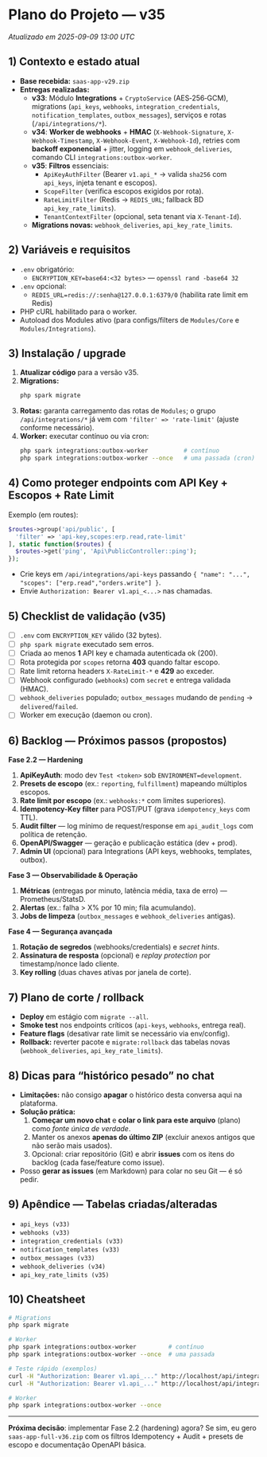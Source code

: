 
# Plano do Projeto — v35
_Atualizado em 2025-09-09 13:00 UTC_

## 1) Contexto e estado atual
- **Base recebida:** `saas-app-v29.zip`
- **Entregas realizadas:**
  - **v33**: Módulo **Integrations** + `CryptoService` (AES‑256‑GCM), migrations (`api_keys`, `webhooks`, `integration_credentials`, `notification_templates`, `outbox_messages`), serviços e rotas (`/api/integrations/*`).
  - **v34**: **Worker de webhooks** + **HMAC** (`X-Webhook-Signature`, `X-Webhook-Timestamp`, `X-Webhook-Event`, `X-Webhook-Id`), retries com **backoff exponencial** + jitter, logging em `webhook_deliveries`, comando CLI `integrations:outbox-worker`.
  - **v35**: **Filtros** essenciais:
    - `ApiKeyAuthFilter` (Bearer `v1.api_*` → valida `sha256` com `api_keys`, injeta tenant e escopos).
    - `ScopeFilter` (verifica escopos exigidos por rota).
    - `RateLimitFilter` (Redis → `REDIS_URL`; fallback BD `api_key_rate_limits`).
    - `TenantContextFilter` (opcional, seta tenant via `X-Tenant-Id`).
  - **Migrations novas:** `webhook_deliveries`, `api_key_rate_limits`.

## 2) Variáveis e requisitos
- `.env` obrigatório:
  - `ENCRYPTION_KEY=base64:<32 bytes>` — `openssl rand -base64 32`
- `.env` opcional:
  - `REDIS_URL=redis://:senha@127.0.0.1:6379/0` (habilita rate limit em Redis)
- PHP cURL habilitado para o worker.
- Autoload dos Modules ativo (para configs/filters de `Modules/Core` e `Modules/Integrations`).

## 3) Instalação / upgrade
1. **Atualizar código** para a versão v35.
2. **Migrations:**
   ```bash
   php spark migrate
   ```
3. **Rotas:** garanta carregamento das rotas de `Modules`; o grupo `/api/integrations/*` já vem com `'filter' => 'rate-limit'` (ajuste conforme necessário).
4. **Worker:** executar contínuo ou via cron:
   ```bash
   php spark integrations:outbox-worker          # contínuo
   php spark integrations:outbox-worker --once   # uma passada (cron)
   ```

## 4) Como proteger endpoints com API Key + Escopos + Rate Limit
Exemplo (em routes):
```php
$routes->group('api/public', [
  'filter' => 'api-key,scopes:erp.read,rate-limit'
], static function($routes) {
  $routes->get('ping', 'Api\PublicController::ping');
});
```
- Crie keys em `/api/integrations/api-keys` passando `{ "name": "...", "scopes": ["erp.read","orders.write"] }`.
- Envie `Authorization: Bearer v1.api_<...>` nas chamadas.

## 5) Checklist de validação (v35)
- [ ] `.env` com `ENCRYPTION_KEY` válido (32 bytes).
- [ ] `php spark migrate` executado sem erros.
- [ ] Criada ao menos **1** API key e chamada autenticada ok (200).
- [ ] Rota protegida por `scopes` retorna **403** quando faltar escopo.
- [ ] Rate limit retorna headers `X-RateLimit-*` e **429** ao exceder.
- [ ] Webhook configurado (`webhooks`) com `secret` e entrega validada (HMAC).
- [ ] `webhook_deliveries` populado; `outbox_messages` mudando de `pending` → `delivered`/`failed`.
- [ ] Worker em execução (daemon ou cron).

## 6) Backlog — Próximos passos (propostos)
**Fase 2.2 — Hardening**
1. **ApiKeyAuth**: modo dev `Test <token>` sob `ENVIRONMENT=development`.
2. **Presets de escopo** (ex.: `reporting`, `fulfillment`) mapeando múltiplos escopos.
3. **Rate limit por escopo** (ex.: `webhooks:*` com limites superiores).
4. **Idempotency-Key filter** para POST/PUT (grava `idempotency_keys` com TTL).
5. **Audit filter** — log mínimo de request/response em `api_audit_logs` com política de retenção.
6. **OpenAPI/Swagger** — geração e publicação estática (dev + prod).
7. **Admin UI** (opcional) para Integrations (API keys, webhooks, templates, outbox).

**Fase 3 — Observabilidade & Operação**
1. **Métricas** (entregas por minuto, latência média, taxa de erro) — Prometheus/StatsD.
2. **Alertas** (ex.: falha > X% por 10 min; fila acumulando).
3. **Jobs de limpeza** (`outbox_messages` e `webhook_deliveries` antigas).

**Fase 4 — Segurança avançada**
1. **Rotação de segredos** (webhooks/credentials) e _secret hints_.
2. **Assinatura de resposta** (opcional) e _replay protection_ por timestamp/nonce lado cliente.
3. **Key rolling** (duas chaves ativas por janela de corte).

## 7) Plano de corte / rollback
- **Deploy** em estágio com `migrate --all`. 
- **Smoke test** nos endpoints críticos (`api-keys`, `webhooks`, entrega real).
- **Feature flags** (desativar rate limit se necessário via env/config).
- **Rollback:** reverter pacote e `migrate:rollback` das tabelas novas (`webhook_deliveries`, `api_key_rate_limits`).

## 8) Dicas para “histórico pesado” no chat
- **Limitações:** não consigo **apagar** o histórico desta conversa aqui na plataforma.
- **Solução prática:** 
  1. **Começar um novo chat** e **colar o link para este arquivo** (plano) como _fonte única de verdade_.  
  2. Manter os anexos **apenas do último ZIP** (excluir anexos antigos que não serão mais usados).
  3. Opcional: criar repositório (Git) e abrir **issues** com os itens do backlog (cada fase/feature como issue).
- Posso **gerar as issues** (em Markdown) para colar no seu Git — é só pedir.

## 9) Apêndice — Tabelas criadas/alteradas
- `api_keys (v33)`
- `webhooks (v33)`
- `integration_credentials (v33)`
- `notification_templates (v33)`
- `outbox_messages (v33)`
- `webhook_deliveries (v34)`
- `api_key_rate_limits (v35)`

## 10) Cheatsheet
```bash
# Migrations
php spark migrate

# Worker
php spark integrations:outbox-worker         # contínuo
php spark integrations:outbox-worker --once  # uma passada

# Teste rápido (exemplos)
curl -H "Authorization: Bearer v1.api_..." http://localhost/api/integrations/api-keys
curl -H "Authorization: Bearer v1.api_..." http://localhost/api/integrations/webhooks

# Worker
php spark integrations:outbox-worker --once
```

---
**Próxima decisão**: implementar Fase 2.2 (hardening) agora? Se sim, eu gero `saas-app-full-v36.zip` com os filtros Idempotency + Audit + presets de escopo e documentação OpenAPI básica.
